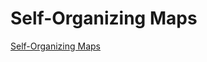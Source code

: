 # Self-Organizing Maps

[Self-Organizing Maps](https://www.kaggle.com/code/abedi756/self-organizing-maps)
